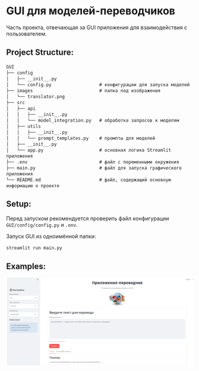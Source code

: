 # GUI для моделей-переводчиков
Часть проекта, отвечающая за GUI приложения для взаимодействия с пользователем.


## Project Structure:
```
GUI
├── config
│   ├── __init__.py
│   └── config.py                  # конфигурации для запуска моделей
├── images                         # папка под изображения
│   └── translator.png             
├── src
│   ├── api
│   │   ├── __init__.py
│   │   └── model_integration.py   # обработка запросов к моделям
│   ├── utils
│   │   ├── __init__.py
│   │   └── prompt_templates.py    # промпты для моделей
│   ├── __init__.py
│   └── app.py                     # основная логика Streamlit приложения 
├── .env                           # файл с переменными окружения
├── main.py                        # файл для запуска графического приложения
└── README.md                      # файл, содержащий основную информацию о проекте
```


## Setup:
Перед запуском рекомендуется проверить файл конфигурации `GUI/config/config.py` и `.env`.

Запуск GUI из одноимённой папки:
```bash
streamlit run main.py
```


## Examples:
![Пример GUI](./images/example.png)